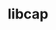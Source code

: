 ---
title: "libcap"
layout: cache
categories: [package, develop-2023-10-29]
meta: {"versions": ["2.68"], "compilers": ["cce@=15.0.1", "gcc@=11.4.0", "gcc@=9.4.0", "oneapi@=2023.2.0"], "oss": ["rhel8", "ubuntu20.04"], "platforms": ["linux"], "targets": ["neoverse_v1", "ppc64le", "x86_64_v3", "zen4"], "stacks": ["e4s", "e4s-cray-rhel", "e4s-neoverse_v1", "e4s-oneapi", "e4s-power", "root"], "num_specs": 5, "num_specs_by_stack": {"root": 5, "e4s-cray-rhel": 1, "e4s-neoverse_v1": 1, "e4s-power": 1, "e4s": 1, "e4s-oneapi": 1}}
spec_details: [{"hash": "26cvabdh7vzgccstbu5irpc2o4ygo5n2", "compiler": "cce@=15.0.1", "versions": ["2.68"], "os": "rhel8", "platform": "linux", "target": "zen4", "variants": ["build_system=makefile"], "stacks": ["root", "e4s-cray-rhel"], "size": "-", "tarball": "https://binaries.spack.io/develop-2023-10-29/build_cache/linux-rhel8-zen4/cce-15.0.1/libcap-2.68/linux-rhel8-zen4-cce-15.0.1-libcap-2.68-26cvabdh7vzgccstbu5irpc2o4ygo5n2.spack"}, {"hash": "5p2yxve5kmy45o4l4wctvtf24nonnds3", "compiler": "gcc@=11.4.0", "versions": ["2.68"], "os": "ubuntu20.04", "platform": "linux", "target": "neoverse_v1", "variants": ["build_system=makefile"], "stacks": ["root", "e4s-neoverse_v1"], "size": "-", "tarball": "https://binaries.spack.io/develop-2023-10-29/build_cache/linux-ubuntu20.04-neoverse_v1/gcc-11.4.0/libcap-2.68/linux-ubuntu20.04-neoverse_v1-gcc-11.4.0-libcap-2.68-5p2yxve5kmy45o4l4wctvtf24nonnds3.spack"}, {"hash": "isjgrbm4mmqubexdy2lfml2ihprwneum", "compiler": "gcc@=9.4.0", "versions": ["2.68"], "os": "ubuntu20.04", "platform": "linux", "target": "ppc64le", "variants": ["build_system=makefile"], "stacks": ["e4s-power", "root"], "size": "-", "tarball": "https://binaries.spack.io/develop-2023-10-29/build_cache/linux-ubuntu20.04-ppc64le/gcc-9.4.0/libcap-2.68/linux-ubuntu20.04-ppc64le-gcc-9.4.0-libcap-2.68-isjgrbm4mmqubexdy2lfml2ihprwneum.spack"}, {"hash": "i4422vh3v5mjkr2uufpl3mvafgsq5fwa", "compiler": "gcc@=11.4.0", "versions": ["2.68"], "os": "ubuntu20.04", "platform": "linux", "target": "x86_64_v3", "variants": ["build_system=makefile"], "stacks": ["e4s", "root"], "size": "-", "tarball": "https://binaries.spack.io/develop-2023-10-29/build_cache/linux-ubuntu20.04-x86_64_v3/gcc-11.4.0/libcap-2.68/linux-ubuntu20.04-x86_64_v3-gcc-11.4.0-libcap-2.68-i4422vh3v5mjkr2uufpl3mvafgsq5fwa.spack"}, {"hash": "qsgsqc3twt66xdcp6z4ly5ltihzjihnq", "compiler": "oneapi@=2023.2.0", "versions": ["2.68"], "os": "ubuntu20.04", "platform": "linux", "target": "x86_64_v3", "variants": ["build_system=makefile"], "stacks": ["e4s-oneapi", "root"], "size": "-", "tarball": "https://binaries.spack.io/develop-2023-10-29/build_cache/linux-ubuntu20.04-x86_64_v3/oneapi-2023.2.0/libcap-2.68/linux-ubuntu20.04-x86_64_v3-oneapi-2023.2.0-libcap-2.68-qsgsqc3twt66xdcp6z4ly5ltihzjihnq.spack"}]
---